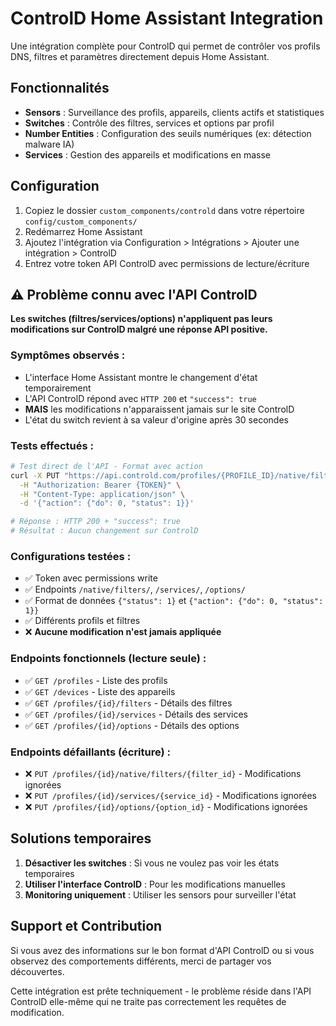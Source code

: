 # ControlD Home Assistant Integration

Une intégration complète pour ControlD qui permet de contrôler vos profils DNS, filtres et paramètres directement depuis Home Assistant.

## Fonctionnalités

- **Sensors** : Surveillance des profils, appareils, clients actifs et statistiques
- **Switches** : Contrôle des filtres, services et options par profil
- **Number Entities** : Configuration des seuils numériques (ex: détection malware IA)
- **Services** : Gestion des appareils et modifications en masse

## Configuration

1. Copiez le dossier `custom_components/controld` dans votre répertoire `config/custom_components/`
2. Redémarrez Home Assistant
3. Ajoutez l'intégration via Configuration > Intégrations > Ajouter une intégration > ControlD
4. Entrez votre token API ControlD avec permissions de lecture/écriture

## ⚠️ Problème connu avec l'API ControlD

**Les switches (filtres/services/options) n'appliquent pas leurs modifications sur ControlD malgré une réponse API positive.**

### Symptômes observés :
- L'interface Home Assistant montre le changement d'état temporairement
- L'API ControlD répond avec `HTTP 200` et `"success": true`
- **MAIS** les modifications n'apparaissent jamais sur le site ControlD
- L'état du switch revient à sa valeur d'origine après 30 secondes

### Tests effectués :
```bash
# Test direct de l'API - Format avec action
curl -X PUT "https://api.controld.com/profiles/{PROFILE_ID}/native/filters/{FILTER_ID}" \
  -H "Authorization: Bearer {TOKEN}" \
  -H "Content-Type: application/json" \
  -d '{"action": {"do": 0, "status": 1}}'

# Réponse : HTTP 200 + "success": true
# Résultat : Aucun changement sur ControlD
```

### Configurations testées :
- ✅ Token avec permissions write
- ✅ Endpoints `/native/filters/`, `/services/`, `/options/`
- ✅ Format de données `{"status": 1}` et `{"action": {"do": 0, "status": 1}}`
- ✅ Différents profils et filtres
- ❌ **Aucune modification n'est jamais appliquée**

### Endpoints fonctionnels (lecture seule) :
- ✅ `GET /profiles` - Liste des profils
- ✅ `GET /devices` - Liste des appareils
- ✅ `GET /profiles/{id}/filters` - Détails des filtres
- ✅ `GET /profiles/{id}/services` - Détails des services
- ✅ `GET /profiles/{id}/options` - Détails des options

### Endpoints défaillants (écriture) :
- ❌ `PUT /profiles/{id}/native/filters/{filter_id}` - Modifications ignorées
- ❌ `PUT /profiles/{id}/services/{service_id}` - Modifications ignorées
- ❌ `PUT /profiles/{id}/options/{option_id}` - Modifications ignorées

## Solutions temporaires

1. **Désactiver les switches** : Si vous ne voulez pas voir les états temporaires
2. **Utiliser l'interface ControlD** : Pour les modifications manuelles
3. **Monitoring uniquement** : Utiliser les sensors pour surveiller l'état

## Support et Contribution

Si vous avez des informations sur le bon format d'API ControlD ou si vous observez des comportements différents, merci de partager vos découvertes.

Cette intégration est prête techniquement - le problème réside dans l'API ControlD elle-même qui ne traite pas correctement les requêtes de modification.